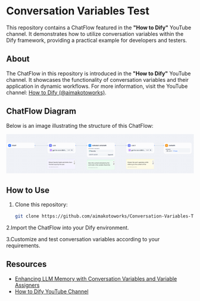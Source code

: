 # Conversation Variables Test

This repository contains a ChatFlow featured in the **"How to Dify"** YouTube channel. It demonstrates how to utilize conversation variables within the Dify framework, providing a practical example for developers and testers.

## About

The ChatFlow in this repository is introduced in the **"How to Dify"** YouTube channel. It showcases the functionality of conversation variables and their application in dynamic workflows. For more information, visit the YouTube channel: [How to Dify (@aimakotoworks)](https://www.youtube.com/@aimakotoworks).

## ChatFlow Diagram

Below is an image illustrating the structure of this ChatFlow:

![ChatFlow Diagram](https://github.com/aimakotoworks/Conversation-Variables-Test/blob/main/Screenshot%202024-11-26%20225125.png)

## How to Use

1. Clone this repository:
   ```bash
   git clone https://github.com/aimakotoworks/Conversation-Variables-Test.git
   ```
   
2.Import the ChatFlow into your Dify environment.

3.Customize and test conversation variables according to your requirements.

## Resources

- [Enhancing LLM Memory with Conversation Variables and Variable Assigners](https://dify.ai/blog/enhancing-llm-memory-with-conversation-variables-and-variable-assigners)
- [How to Dify YouTube Channel](https://youtu.be/dYGXataBTEo)
